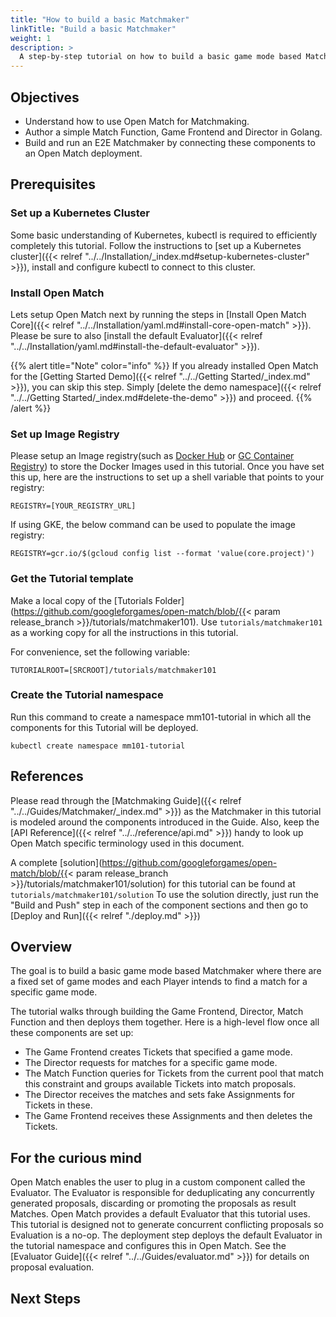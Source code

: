 ```yaml
---
title: "How to build a basic Matchmaker"
linkTitle: "Build a basic Matchmaker"
weight: 1
description: >
  A step-by-step tutorial on how to build a basic game mode based Matchmaker in Golang.
---
```


## Objectives

- Understand how to use Open Match for Matchmaking.
- Author a simple Match Function, Game Frontend and Director in Golang.
- Build and run an E2E Matchmaker by connecting these components to an Open Match deployment.

## Prerequisites

### Set up a Kubernetes Cluster

Some basic understanding of Kubernetes, kubectl is required to efficiently completely this tutorial. Follow the instructions to [set up a Kubernetes cluster]({{< relref "../../Installation/_index.md#setup-kubernetes-cluster" >}}), install and configure kubectl to connect to this cluster.

### Install Open Match

Lets setup Open Match next by running the steps in [Install Open Match Core]({{< relref "../../Installation/yaml.md#install-core-open-match" >}}). Please be sure to also [install the default Evaluator]({{< relref "../../Installation/yaml.md#install-the-default-evaluator" >}}).

{{% alert title="Note" color="info" %}}
If you already installed Open Match for the [Getting Started Demo]({{< relref "../../Getting Started/_index.md" >}}), you can skip this step. Simply [delete the demo namespace]({{< relref "../../Getting Started/_index.md#delete-the-demo" >}}) and proceed.
{{% /alert %}}

### Set up Image Registry

Please setup an Image registry(such as [Docker Hub](https://hub.docker.com/) or [GC Container Registry](https://cloud.google.com/container-registry/)) to store the Docker Images used in this tutorial. Once you have set this up, here are the instructions to set up a shell variable that points to your registry:

```
REGISTRY=[YOUR_REGISTRY_URL]
```

If using GKE, the below command can be used to populate the image registry:

```
REGISTRY=gcr.io/$(gcloud config list --format 'value(core.project)')
```

### Get the Tutorial template

Make a local copy of the [Tutorials Folder](https://github.com/googleforgames/open-match/blob/{{< param release_branch >}}/tutorials/matchmaker101). Use `tutorials/matchmaker101` as a working copy for all the instructions in this tutorial.

For convenience, set the following variable:

```
TUTORIALROOT=[SRCROOT]/tutorials/matchmaker101
```

### Create the Tutorial namespace

Run this command to create a namespace mm101-tutorial in which all the components for this Tutorial will be deployed.

```
kubectl create namespace mm101-tutorial
```

## References

Please read through the [Matchmaking Guide]({{< relref "../../Guides/Matchmaker/_index.md" >}}) as the Matchmaker in this tutorial is modeled around the components introduced in the Guide. Also, keep the [API Reference]({{< relref "../../reference/api.md" >}}) handy to look up Open Match specific terminology used in this document.

A complete [solution](https://github.com/googleforgames/open-match/blob/{{< param release_branch >}}/tutorials/matchmaker101/solution) for this tutorial can be found at `tutorials/matchmaker101/solution` To use the solution directly, just run the "Build and Push" step in each of the component sections and then go to [Deploy and Run]({{< relref "./deploy.md" >}})

## Overview

The goal is to build a basic game mode based Matchmaker where there are a fixed set of game modes and each Player intends to find a match for a specific game mode.

The tutorial walks through building the Game Frontend, Director, Match Function and then deploys them together. Here is a high-level flow once all these components are set up:

- The Game Frontend creates Tickets that specified a game mode.
- The Director requests for matches for a specific game mode.
- The Match Function queries for Tickets from the current pool that match this constraint and groups available Tickets into match proposals.
- The Director receives the matches and sets fake Assignments for Tickets in these.
- The Game Frontend receives these Assignments and then deletes the Tickets.

## For the curious mind

Open Match enables the user to plug in a custom component called the Evaluator. The Evaluator is responsible for deduplicating any concurrently generated proposals, discarding or promoting the proposals as result Matches. Open Match provides a default Evaluator that this tutorial uses. This tutorial is designed not to generate concurrent conflicting proposals so Evaluation is a no-op. The deployment step deploys the default Evaluator in the tutorial namespace and configures this in Open Match. See the [Evaluator Guide]({{< relref "../../Guides/evaluator.md" >}}) for details on proposal evaluation.

## Next Steps

